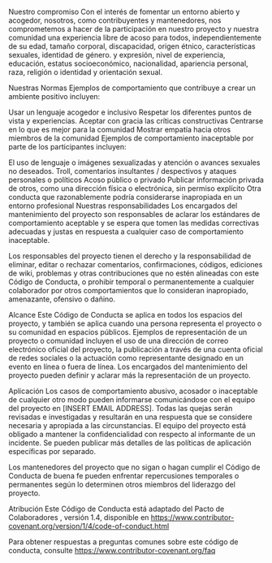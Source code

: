 Nuestro compromiso
Con el interés de fomentar un entorno abierto y acogedor, nosotros, como contribuyentes y mantenedores, nos comprometemos a hacer de la participación en nuestro proyecto y nuestra comunidad una experiencia libre de acoso para todos, independientemente de su edad, tamaño corporal, discapacidad, origen étnico, características sexuales, identidad de género. y expresión, nivel de experiencia, educación, estatus socioeconómico, nacionalidad, apariencia personal, raza, religión o identidad y orientación sexual.

Nuestras Normas
Ejemplos de comportamiento que contribuye a crear un ambiente positivo incluyen:

Usar un lenguaje acogedor e inclusivo
Respetar los diferentes puntos de vista y experiencias.
Aceptar con gracia las críticas constructivas
Centrarse en lo que es mejor para la comunidad
Mostrar empatía hacia otros miembros de la comunidad
Ejemplos de comportamiento inaceptable por parte de los participantes incluyen:

El uso de lenguaje o imágenes sexualizadas y atención o avances sexuales no deseados.
Troll, comentarios insultantes / despectivos y ataques personales o políticos
Acoso público o privado
Publicar información privada de otros, como una dirección física o electrónica, sin permiso explícito
Otra conducta que razonablemente podría considerarse inapropiada en un entorno profesional
Nuestras responsabilidades
Los encargados del mantenimiento del proyecto son responsables de aclarar los estándares de comportamiento aceptable y se espera que tomen las medidas correctivas adecuadas y justas en respuesta a cualquier caso de comportamiento inaceptable.

Los responsables del proyecto tienen el derecho y la responsabilidad de eliminar, editar o rechazar comentarios, confirmaciones, códigos, ediciones de wiki, problemas y otras contribuciones que no estén alineadas con este Código de Conducta, o prohibir temporal o permanentemente a cualquier colaborador por otros comportamientos que lo consideran inapropiado, amenazante, ofensivo o dañino.

Alcance
Este Código de Conducta se aplica en todos los espacios del proyecto, y también se aplica cuando una persona representa el proyecto o su comunidad en espacios públicos. Ejemplos de representación de un proyecto o comunidad incluyen el uso de una dirección de correo electrónico oficial del proyecto, la publicación a través de una cuenta oficial de redes sociales o la actuación como representante designado en un evento en línea o fuera de línea. Los encargados del mantenimiento del proyecto pueden definir y aclarar más la representación de un proyecto.

Aplicación
Los casos de comportamiento abusivo, acosador o inaceptable de cualquier otro modo pueden informarse comunicándose con el equipo del proyecto en [INSERT EMAIL ADDRESS]. Todas las quejas serán revisadas e investigadas y resultarán en una respuesta que se considere necesaria y apropiada a las circunstancias. El equipo del proyecto está obligado a mantener la confidencialidad con respecto al informante de un incidente. Se pueden publicar más detalles de las políticas de aplicación específicas por separado.

Los mantenedores del proyecto que no sigan o hagan cumplir el Código de Conducta de buena fe pueden enfrentar repercusiones temporales o permanentes según lo determinen otros miembros del liderazgo del proyecto.

Atribución
Este Código de Conducta está adaptado del Pacto de Colaboradores , versión 1.4, disponible en https://www.contributor-covenant.org/version/1/4/code-of-conduct.html

Para obtener respuestas a preguntas comunes sobre este código de conducta, consulte https://www.contributor-covenant.org/faq
